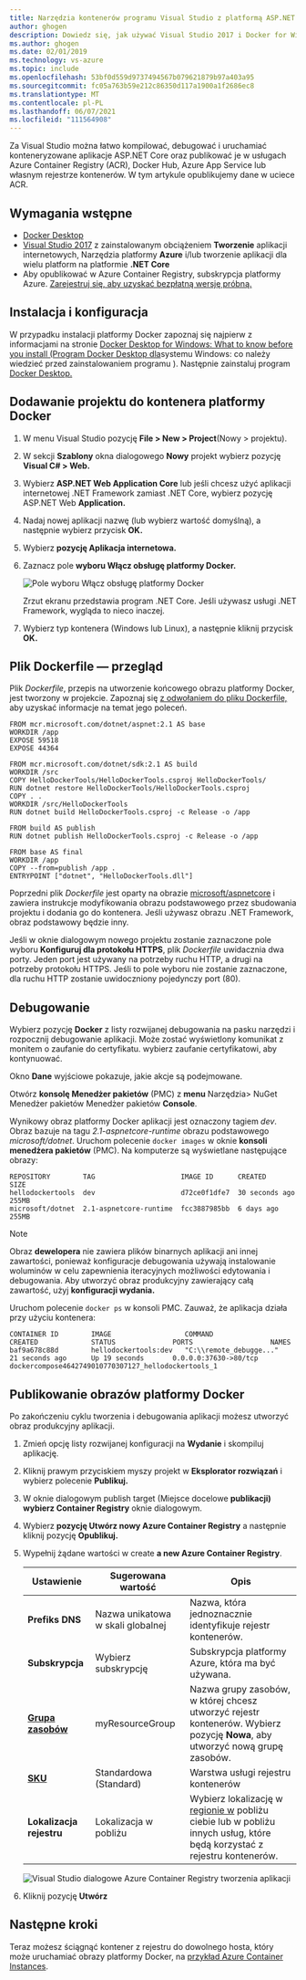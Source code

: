 ```yaml
---
title: Narzędzia kontenerów programu Visual Studio z platformą ASP.NET Core
author: ghogen
description: Dowiedz się, jak używać Visual Studio 2017 i Docker for Windows
ms.author: ghogen
ms.date: 02/01/2019
ms.technology: vs-azure
ms.topic: include
ms.openlocfilehash: 53bf0d559d9737494567b079621879b97a403a95
ms.sourcegitcommit: fc05a763b59e212c86350d117a1900a1f2686ec8
ms.translationtype: MT
ms.contentlocale: pl-PL
ms.lasthandoff: 06/07/2021
ms.locfileid: "111564908"
---
```

Za Visual Studio można łatwo kompilować, debugować i uruchamiać konteneryzowane aplikacje ASP.NET Core oraz publikować je w usługach Azure Container Registry (ACR), Docker Hub, Azure App Service lub własnym rejestrze kontenerów. W tym artykule opublikujemy dane w uciece ACR.

## <a name="prerequisites"></a>Wymagania wstępne

* [Docker Desktop](https://hub.docker.com/editions/community/docker-ce-desktop-windows)
* [Visual Studio 2017](https://visualstudio.microsoft.com/vs/older-downloads/?utm_medium=microsoft&utm_source=docs.microsoft.com&utm_campaign=vs+2017+download) z zainstalowanym obciążeniem **Tworzenie** aplikacji internetowych, Narzędzia platformy **Azure** i/lub tworzenie aplikacji dla wielu platform na platformie **.NET Core**
* Aby opublikować w Azure Container Registry, subskrypcja platformy Azure. [Zarejestruj się, aby uzyskać bezpłatną wersję próbną.](https://azure.microsoft.com/free/dotnet/)

## <a name="installation-and-setup"></a>Instalacja i konfiguracja

W przypadku instalacji platformy Docker zapoznaj się najpierw z informacjami na stronie [Docker Desktop for Windows: What to know before you install (Program Docker Desktop dla](https://docs.docker.com/docker-for-windows/install/#what-to-know-before-you-install)systemu Windows: co należy wiedzieć przed zainstalowaniem programu ). Następnie zainstaluj program [Docker Desktop.](https://hub.docker.com/editions/community/docker-ce-desktop-windows)

## <a name="add-a-project-to-a-docker-container"></a>Dodawanie projektu do kontenera platformy Docker

1. W menu Visual Studio pozycję **File > New > Project**(Nowy > projektu).
1. W sekcji **Szablony** okna dialogowego **Nowy** projekt wybierz pozycję **Visual C# > Web.**
1. Wybierz **ASP.NET Web Application Core** lub jeśli chcesz użyć aplikacji internetowej .NET Framework zamiast .NET Core, wybierz pozycję ASP.NET Web **Application.**
1. Nadaj nowej aplikacji nazwę (lub wybierz wartość domyślną), a następnie wybierz przycisk **OK.**
1. Wybierz **pozycję Aplikacja internetowa.**
1. Zaznacz pole **wyboru Włącz obsługę platformy Docker.**

   ![Pole wyboru Włącz obsługę platformy Docker](../../media/container-tools/enable-docker-support.PNG)

   Zrzut ekranu przedstawia program .NET Core. Jeśli używasz usługi .NET Framework, wygląda to nieco inaczej.

1. Wybierz typ kontenera (Windows lub Linux), a następnie kliknij przycisk **OK.**

## <a name="dockerfile-overview"></a>Plik Dockerfile — przegląd

Plik *Dockerfile*, przepis na utworzenie końcowego obrazu platformy Docker, jest tworzony w projekcie. Zapoznaj się [z odwołaniem do pliku Dockerfile,](https://docs.docker.com/engine/reference/builder/) aby uzyskać informacje na temat jego poleceń.

```
FROM mcr.microsoft.com/dotnet/aspnet:2.1 AS base
WORKDIR /app
EXPOSE 59518
EXPOSE 44364

FROM mcr.microsoft.com/dotnet/sdk:2.1 AS build
WORKDIR /src
COPY HelloDockerTools/HelloDockerTools.csproj HelloDockerTools/
RUN dotnet restore HelloDockerTools/HelloDockerTools.csproj
COPY . .
WORKDIR /src/HelloDockerTools
RUN dotnet build HelloDockerTools.csproj -c Release -o /app

FROM build AS publish
RUN dotnet publish HelloDockerTools.csproj -c Release -o /app

FROM base AS final
WORKDIR /app
COPY --from=publish /app .
ENTRYPOINT ["dotnet", "HelloDockerTools.dll"]
```

Poprzedni plik *Dockerfile* jest oparty na obrazie [microsoft/aspnetcore](https://hub.docker.com/r/microsoft/aspnetcore/) i zawiera instrukcje modyfikowania obrazu podstawowego przez sbudowania projektu i dodania go do kontenera. Jeśli używasz obrazu .NET Framework, obraz podstawowy będzie inny.

Jeśli w oknie dialogowym nowego projektu zostanie zaznaczone pole wyboru **Konfiguruj dla protokołu HTTPS**, plik *Dockerfile* uwidacznia dwa porty. Jeden port jest używany na potrzeby ruchu HTTP, a drugi na potrzeby protokołu HTTPS. Jeśli to pole wyboru nie zostanie zaznaczone, dla ruchu HTTP zostanie uwidoczniony pojedynczy port (80).

## <a name="debug"></a>Debugowanie

Wybierz pozycję **Docker** z listy rozwijanej debugowania na pasku narzędzi i rozpocznij debugowanie aplikacji. Może zostać wyświetlony komunikat z monitem o zaufanie do certyfikatu. wybierz zaufanie certyfikatowi, aby kontynuować.

Okno **Dane** wyjściowe pokazuje, jakie akcje są podejmowane.

Otwórz **konsolę Menedżer pakietów** (PMC) z **menu** Narzędzia> NuGet Menedżer pakietów Menedżer pakietów **Console**.

Wynikowy obraz platformy Docker aplikacji jest oznaczony tagiem *dev*. Obraz bazuje na tagu *2.1-aspnetcore-runtime* obrazu podstawowego *microsoft/dotnet*. Uruchom polecenie `docker images` w oknie **konsoli menedżera pakietów** (PMC). Na komputerze są wyświetlane następujące obrazy:

```console
REPOSITORY        TAG                     IMAGE ID      CREATED         SIZE
hellodockertools  dev                     d72ce0f1dfe7  30 seconds ago  255MB
microsoft/dotnet  2.1-aspnetcore-runtime  fcc3887985bb  6 days ago      255MB
```

> [!NOTE]
> Obraz **dewelopera** nie zawiera plików binarnych aplikacji  ani innej zawartości, ponieważ konfiguracje debugowania używają instalowanie woluminów w celu zapewnienia iteracyjnych możliwości edytowania i debugowania. Aby utworzyć obraz produkcyjny zawierający całą zawartość, użyj **konfiguracji wydania.**

Uruchom polecenie `docker ps` w konsoli PMC. Zauważ, że aplikacja działa przy użyciu kontenera:

```console
CONTAINER ID        IMAGE                  COMMAND                   CREATED             STATUS              PORTS                   NAMES
baf9a678c88d        hellodockertools:dev   "C:\\remote_debugge..."   21 seconds ago      Up 19 seconds       0.0.0.0:37630->80/tcp   dockercompose4642749010770307127_hellodockertools_1
```

## <a name="publish-docker-images"></a>Publikowanie obrazów platformy Docker

Po zakończeniu cyklu tworzenia i debugowania aplikacji możesz utworzyć obraz produkcyjny aplikacji.

1. Zmień opcję listy rozwijanej konfiguracji na **Wydanie** i skompiluj aplikację.
1. Kliknij prawym przyciskiem myszy projekt w **Eksplorator rozwiązań** i wybierz polecenie **Publikuj.**
1. W oknie dialogowym publish target (Miejsce docelowe **publikacji) wybierz Container Registry** oknie dialogowym.
1. Wybierz **pozycję Utwórz nowy Azure Container Registry** a następnie kliknij pozycję **Opublikuj.**
1. Wypełnij żądane wartości w create **a new Azure Container Registry**.

    | Ustawienie      | Sugerowana wartość  | Opis                                |
    | ------------ |  ------- | -------------------------------------------------- |
    | **Prefiks DNS** | Nazwa unikatowa w skali globalnej | Nazwa, która jednoznacznie identyfikuje rejestr kontenerów. |
    | **Subskrypcja** | Wybierz subskrypcję | Subskrypcja platformy Azure, która ma być używana. |
    | **[Grupa zasobów](/azure/azure-resource-manager/resource-group-overview)** | myResourceGroup |  Nazwa grupy zasobów, w której chcesz utworzyć rejestr kontenerów. Wybierz pozycję **Nowa**, aby utworzyć nową grupę zasobów.|
    | **[SKU](/azure/container-registry/container-registry-skus)** | Standardowa (Standard) | Warstwa usługi rejestru kontenerów  |
    | **Lokalizacja rejestru** | Lokalizacja w pobliżu | Wybierz lokalizację w [regionie w](https://azure.microsoft.com/regions/) pobliżu ciebie lub w pobliżu innych usług, które będą korzystać z rejestru kontenerów. |

    ![Visual Studio dialogowe Azure Container Registry tworzenia aplikacji][0]

1. Kliknij pozycję **Utwórz**

## <a name="next-steps"></a>Następne kroki

Teraz możesz ściągnąć kontener z rejestru do dowolnego hosta, który może uruchamiać obrazy platformy Docker, na [przykład Azure Container Instances](/azure/container-instances/container-instances-tutorial-deploy-app).

[0]:../../media/hosting-web-apps-in-docker/vs-acr-provisioning-dialog.png
